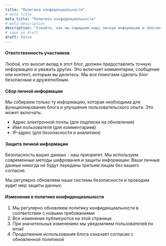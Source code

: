 ```yaml
---
title: "Политика конфиденциальности"
# meta title
meta_title: "Политика конфиденциальности"
# meta description
description: "Узнайте, как мы защищаем вашу личную информацию и обеспечиваем конфиденциальность"
# save as draft
draft: false
---
```


#### Ответственность участников

Любой, кто вносит вклад в этот блог, должен предоставлять точную информацию и уважать других. Это включает комментарии, сообщения или контент, которым вы делитесь. Мы все помогаем сделать блог безопасным и дружелюбным.

#### Сбор личной информации

Мы собираем только ту информацию, которая необходима для функционирования блога и улучшения пользовательского опыта. Это может включать:

- Адрес электронной почты (для подписки на обновления)
- Имя пользователя (для комментариев)
- IP-адрес (для безопасности и аналитики)

#### Защита личной информации

Безопасность ваших данных - наш приоритет. Мы используем современные методы шифрования и защиты информации. Ваши личные данные никогда не будут переданы третьим лицам без вашего согласия.

Мы регулярно обновляем наши системы безопасности и проводим аудит мер защиты данных.

#### Изменения в политике конфиденциальности

1. Мы регулярно обновляем политику конфиденциальности в соответствии с новыми требованиями
2. Все изменения публикуются на этой странице
3. При значительных изменениях мы уведомляем пользователей по email
4. Продолжение использования блога означает согласие с обновленной политикой
